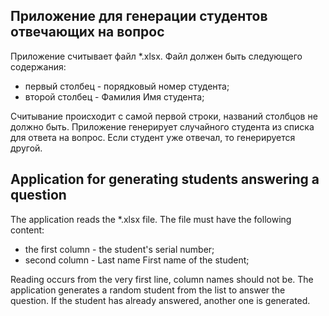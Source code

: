 ## Приложение для генерации студентов отвечающих на вопрос ##
Приложение считывает файл *.xlsx. Файл должен быть следующего содержания: 
- первый столбец - порядковый номер студента;
- второй столбец - Фамилия Имя студента;

Считывание происходит с самой первой строки, названий столбцов не должно быть.
Приложение генерирует случайного студента из списка для ответа на вопрос. 
Если студент уже отвечал, то генерируется другой.

## Application for generating students answering a question ##
The application reads the *.xlsx file. The file must have the following content:
- the first column - the student's serial number;
- second column - Last name First name of the student;

Reading occurs from the very first line, column names should not be.
The application generates a random student from the list to answer the question.
If the student has already answered, another one is generated.
